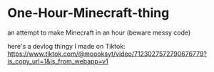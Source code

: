 # One-Hour-Minecraft-thing
an attempt to make Minecraft in an hour
(beware messy code)

here's a devlog thingy I made on Tiktok: https://www.tiktok.com/@moooksyt/video/7123027572790676779?is_copy_url=1&is_from_webapp=v1
